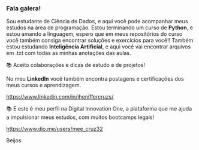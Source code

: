 ### Fala galera!

Sou estudante de Ciência de Dados, e aqui você pode acompanhar meus estudos na área de programação.
Estou terminando um curso de **Python**, e estou amando a linguagem, espero que em meus repositórios do curso você também consiga encontrar soluções e exercícios para você!!
Também estou estudando **Inteligência Artificial**, e aqui você vai encontrar arquivos em .txt com todas as minhas anotações das aulas.

📚 Aceito colaborações e dicas de estudo e de projetos!

No meu **LinkedIn** você também encontra postagens e certificações dos meus cursos e aprendizagem.

<https://www.linkedin.com/in/jheniffercruzs/>

📚 E este é meu perfil na Digital Innovation One, a plataforma que me ajuda a impulsionar meus estudos, com muitos bootcamps legais! 

<https://www.dio.me/users/mee_cruz32>          

Beijos.
